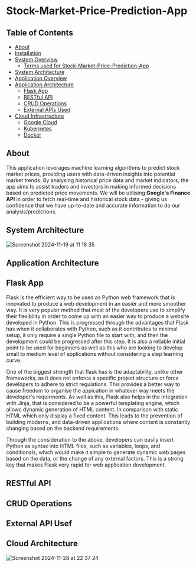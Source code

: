 # Stock-Market-Price-Prediction-App

## Table of Contents

- [About](#about)
- [Installation](#installation)
- [System Overview](#system-overview)
  - [Terms used for Stock-Market-Price-Prediction-App](#terms-used-for-Stock-Market-Price-Prediction-App)
- [System Architecture](#system-architecture)
- [Application Overview](#application-overview)
- [Application Architecture](#application-architecture)
  - [Flask App](#flask-app)
  - [RESTful API](#restful-api)
  - [CRUD Operations](#crud-operations)
  - [External APIs Used](#external-apis-used)
- [Cloud Infrastructure](#cloud-infrastructure)
  - [Google Cloud](#google-cloud)
  - [Kubernetes](#kubernetes)
  - [Docker](#docker)

## About

This application leverages machine learning algorithms to predict stock market prices, providing users with data-driven insights into potential market trends. By analysing historical price data and market indicators, the app aims to assist traders and investors in making informed decisions based on predicted price movements. We will be utilising **Google's Finance API** in order to fetch real-time and historical stock data - giving us confidence that we have up-to-date and accurate information to do our analysis/predictions.

## System Architecture

![Screenshot 2024-11-19 at 11 18 35](https://github.com/user-attachments/assets/f8960847-e587-4efc-91b0-4c27fac68059)


## Application Architecture

## Flask App
Flask is the efficient way to be used as Python web framework that is innovated to produce a web development in an easier and more smoother way. It is very popular method that most of the developers use to simplify their flexibility in order to come up with an easier way to produce a website developed in Python. This is progressed through the advantages that Flask has when it collaborates with Python, such as it contributes to minimal setup, it only require a single Python file to start with, and then the development could be progressed after this step. It is also a reliable initial point to be used for beginners as well as this who are looking to develop small to medium level of applications without considering a step learning curve. 

One of the biggest strength that flask has is the adaptability, unlike other frameworks, as it does not enforce a specific project structure or force developers to adhere to strict regulations. This provides a better way to cause freedom to organise the appication in whatever way meets the developer's requirments. As well as this, Flask also helps in the integration with Jinja, that is considered to be a powerful templating engine, which allows dynamic generation of HTML content. In comparison with static HTML which only display a fixed content. This leads to the prevention of building moderns, and data-driven applications where content is constantly changing based on the backend requirements. 

Through the consideration to the above, developers can easily insert Python as syntax into HTML files, such as variables, loops, and conditionals, which would make it simple to generate dynamic web pages based on the data, or the change of any external factors. This is a strong key that makes Flask very rapid for web application development. 
## RESTful API


## CRUD Operations 


## External API Usef


## Cloud Architecture

![Screenshot 2024-11-28 at 22 37 24](https://github.com/user-attachments/assets/6cd9e58a-c665-4186-99d9-99de415926df)
